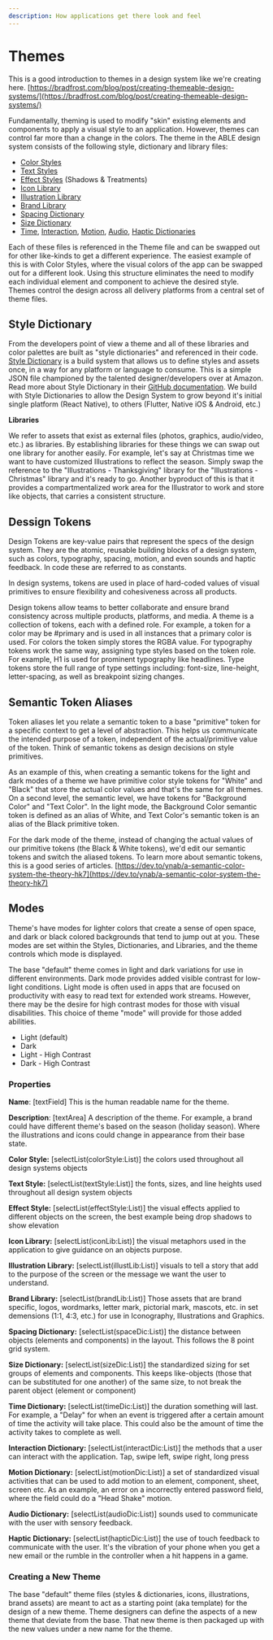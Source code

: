 ```yaml
---
description: How applications get there look and feel
---
```


# Themes

This is a good introduction to themes in a design system like we're creating here. [https://bradfrost.com/blog/post/creating-themeable-design-systems/](https://bradfrost.com/blog/post/creating-themeable-design-systems/)

Fundamentally, theming is used to modify "skin" existing elements and components to apply a visual style to an application. However, themes can control far more than a change in the colors. The theme in the ABLE design system consists of the following style, dictionary and library files:

* [Color Styles](styles/color.md)
* [Text Styles](styles/typography.md)
* [Effect Styles](styles/effect.md) (Shadows & Treatments)
* [Icon Library](iconography.md)
* [Illustration Library](illustration.md)
* [Brand Library](o-brand-library.md)
* [Spacing Dictionary](styles/spacing.md)
* [Size Dictionary](styles/size.md)
* [Time](styles/o-time-dictionary.md), [Interaction](styles/o-interaction-dictionary.md), [Motion](styles/motion.md), [Audio](styles/audio.md), [Haptic Dictionaries](styles/haptic.md)

Each of these files is referenced in the Theme file and can be swapped out for other like-kinds to get a different experience. The easiest example of this is with Color Styles, where the visual colors of the app can be swapped out for a different look. Using this structure eliminates the need to modify each individual element and component to achieve the desired style. Themes control the design across all delivery platforms from a central set of theme files.

## Style Dictionary

From the developers point of view a theme and all of these libraries and color palettes are built as "style dictionaries" and referenced in their code. [Style Dictionary](https://amzn.github.io/style-dictionary/#/) is a build system that allows us to define styles and assets once, in a way for any platform or language to consume. This is a simple JSON file championed by the talented designer/developers over at Amazon. Read more about Style Dictionary in their [GitHub documentation](https://amzn.github.io/style-dictionary/#/). We build with Style Dictionaries to allow the Design System to grow beyond it's initial single platform (React Native), to others (Flutter, Native iOS & Android, etc.)

**Libraries**

We refer to assets that exist as external files (photos, graphics, audio/video, etc.) as libraries. By establishing libraries for these things we can swap out one library for another easily. For example, let's say at Christmas time we want to have customized Illustrations to reflect the season. Simply swap the reference to the "Illustrations - Thanksgiving" library for the "Illustrations - Christmas" library and it's ready to go. Another byproduct of this is that it provides a compartmentalized work area for the Illustrator to work and store like objects, that carries a consistent structure.

## Dessign Tokens

Design Tokens are key-value pairs that represent the specs of the design system. They are the atomic, reusable building blocks of a design system, such as colors, typography, spacing, motion, and even sounds and haptic feedback. In code these are referred to as constants.

In design systems, tokens are used in place of hard-coded values of visual primitives to ensure flexibility and cohesiveness across all products.

Design tokens allow teams to better collaborate and ensure brand consistency across multiple products, platforms, and media. A theme is a collection of tokens, each with a defined role. For example, a token for a color may be #primary and is used in all instances that a primary color is used. For colors the token simply stores the RGBA value. For typography tokens work the same way, assigning type styles based on the token role. For example, H1 is used for prominent typography like headlines. Type tokens store the full range of type settings including: font-size, line-height, letter-spacing, as well as breakpoint sizing changes.

## Semantic Token Aliases

Token aliases let you relate a semantic token to a base "primitive" token for a specific context to get a level of abstraction. This helps us communicate the intended purpose of a token, independent of the actual/primitive value of the token. Think of semantic tokens as design decisions on style primitives.

As an example of this, when creating a semantic tokens for the light and dark modes of a theme we have primitive color style tokens for "White" and "Black" that store the actual color values and that's the same for all themes. On a second level, the semantic level, we have tokens for "Background Color" and "Text Color". In the light mode, the Background Color semantic token is defined as an alias of White, and Text Color's semantic token is an alias of the Black primitive token.

For the dark mode of the theme, instead of changing the actual values of our primitive tokens (the Black & White tokens), we'd edit our semantic tokens and switch the aliased tokens. To learn more about semantic tokens, this is a good series of articles. [https://dev.to/ynab/a-semantic-color-system-the-theory-hk7](https://dev.to/ynab/a-semantic-color-system-the-theory-hk7)

## Modes

Theme's have modes for lighter colors that create a sense of open space, and dark or black colored backgrounds that tend to jump out at you. These modes are set within the Styles, Dictionaries, and Libraries, and the theme controls which mode is displayed.

The base "default" theme comes in light and dark variations for use in different environments. Dark mode provides added visible contrast for low-light conditions. Light mode is often used in apps that are focused on productivity with easy to read text for extended work streams. However, there may be the desire for high contrast modes for those with visual disabilities. This choice of theme "mode" will provide for those added abilities.

* Light (default)
* Dark
* Light - High Contrast
* Dark - High Contrast

### Properties

**Name**: \[textField] This is the human readable name for the theme.

**Description**: \[textArea] A description of the theme. For example, a brand could have different theme's based on the season (holiday season). Where the illustrations and icons could change in appearance from their base state.

**Color Style:** \[selectList(colorStyle:List)] the colors used throughout all design systems objects

**Text Style:** \[selectList(textStyle:List)] the fonts, sizes, and line heights used throughout all design system objects

**Effect Style:** \[selectList(effectStyle:List)] the visual effects applied to different objects on the screen, the best example being drop shadows to show elevation

**Icon Library:** \[selectList(iconLib:List)] the visual metaphors used in the application to give guidance on an objects purpose.

**Illustration Library:** \[selectList(illustLib:List)] visuals to tell a story that add to the purpose of the screen or the message we want the user to understand.

**Brand Library:** \[selectList(brandLib:List)] Those assets that are brand specific, logos, wordmarks, letter mark, pictorial mark, mascots, etc. in set demensions (1:1, 4:3, etc.) for use in Iconography, Illustrations and Graphics.

**Spacing Dictionary:** \[selectList(spaceDic:List)] the distance between objects (elements and components) in the layout. This follows the 8 point grid system.

**Size Dictionary:** \[selectList(sizeDic:List)] the standardized sizing for set groups of elements and components. This keeps like-objects (those that can be substituted for one another) of the same size, to not break the parent object (element or component)

**Time Dictionary:** \[selectList(timeDic:List)] the duration something will last. For example, a "Delay" for when an event is triggered after a certain amount of time the activity will take place. This could also be the amount of time the activity takes to complete as well.

**Interaction Dictionary:** \[selectList(interactDic:List)] the methods that a user can interact with the application. Tap, swipe left, swipe right, long press

**Motion Dictionary:** \[selectList(motionDic:List)] a set of standardized visual activities that can be used to add motion to an element, component, sheet, screen etc. As an example, an error on a incorrectly entered password field, where the field could do a "Head Shake" motion.

**Audio Dictionary:** \[selectList(audioDic:List)] sounds used to communicate with the user with sensory feedback.

**Haptic Dictionary:** \[selectList(hapticDic:List)] the use of touch feedback to communicate with the user. It's the vibration of your phone when you get a new email or the rumble in the controller when a hit happens in a game.

### Creating a New Theme

The base "default" theme files (styles & dictionaries, icons, illustrations, brand assets) are meant to act as a starting point (aka template) for the design of a new theme. Theme designers can define the aspects of a new theme that deviate from the base. That new theme is then packaged up with the new values under a new name for the theme.
